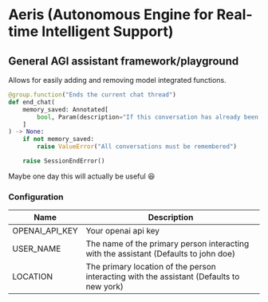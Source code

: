 # Aeris (Autonomous Engine for Real-time Intelligent Support)

## General AGI assistant framework/playground

Allows for easily adding and removing model integrated functions. 

```python
@group.function("Ends the current chat thread")
def end_chat(
    memory_saved: Annotated[
        bool, Param(description="If this conversation has already been saved to memory")
    ]
) -> None:
    if not memory_saved:
        raise ValueError("All conversations must be remembered")

    raise SessionEndError()
```

Maybe one day this will actually be useful :laughing:

### Configuration

| Name           | Description                                                                              |
|----------------|------------------------------------------------------------------------------------------|
| OPENAI_API_KEY | Your openai api key                                                                      |
| USER_NAME      | The name of the primary person interacting with the assistant (Defaults to john doe)     |
| LOCATION       | The primary location of the person interacting with the assistant (Defaults to new york) |
